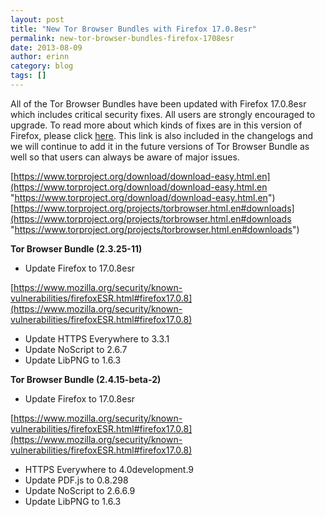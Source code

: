 ```yaml
---
layout: post
title: "New Tor Browser Bundles with Firefox 17.0.8esr"
permalink: new-tor-browser-bundles-firefox-1708esr
date: 2013-08-09
author: erinn
category: blog
tags: []
---
```


All of the Tor Browser Bundles have been updated with Firefox 17.0.8esr which includes critical security fixes. All users are strongly encouraged to upgrade. To read more about which kinds of fixes are in this version of Firefox, please click [here](https://www.mozilla.org/security/known-vulnerabilities/firefoxESR.html#firefox17.0.8). This link is also included in the changelogs and we will continue to add it in the future versions of Tor Browser Bundle as well so that users can always be aware of major issues.

[https://www.torproject.org/download/download-easy.html.en](https://www.torproject.org/download/download-easy.html.en "https://www.torproject.org/download/download-easy.html.en")  
 [https://www.torproject.org/projects/torbrowser.html.en#downloads](https://www.torproject.org/projects/torbrowser.html.en#downloads "https://www.torproject.org/projects/torbrowser.html.en#downloads")

**Tor Browser Bundle (2.3.25-11)**

- Update Firefox to 17.0.8esr

[https://www.mozilla.org/security/known-vulnerabilities/firefoxESR.html#firefox17.0.8](https://www.mozilla.org/security/known-vulnerabilities/firefoxESR.html#firefox17.0.8)

- Update HTTPS Everywhere to 3.3.1
- Update NoScript to 2.6.7
- Update LibPNG to 1.6.3

**Tor Browser Bundle (2.4.15-beta-2)**

- Update Firefox to 17.0.8esr

[https://www.mozilla.org/security/known-vulnerabilities/firefoxESR.html#firefox17.0.8](https://www.mozilla.org/security/known-vulnerabilities/firefoxESR.html#firefox17.0.8)

- HTTPS Everywhere to 4.0development.9
- Update PDF.js to 0.8.298
- Update NoScript to 2.6.6.9
- Update LibPNG to 1.6.3

